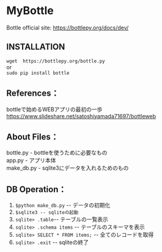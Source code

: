 # MyBottle
Bottle official site: https://bottlepy.org/docs/dev/  
## INSTALLATION
`wget  https://bottlepy.org/bottle.py`  
or  
`sudo pip install bottle`

## References：
bottleで始めるWEBアプリの最初の一歩  
<https://www.slideshare.net/satoshiyamada71697/bottleweb>


## About Files：
bottle.py - bottleを使うために必要なもの  
app.py - アプリ本体  
make_db.py - sqlite3にデータを入れるためのもの  

## DB Operation：
1. `$python make_db.py` -- データの初期化
1. `$sqlite3 -- sqliteの起動`
1. `sqlite> .table`-- テーブルの一覧表示
1. `sqlite> .schema items` -- テーブルのスキーマを表示
1. `sqlite> SELECT * FROM items;` -- 全てのレコードを取得
1. `sqlite> .exit` -- sqliteの終了
